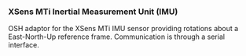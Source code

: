 ### XSens MTi Inertial Measurement Unit (IMU)
OSH adaptor for the XSens MTi IMU sensor providing rotations about a East-North-Up reference frame. Communication is through a serial interface.
